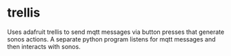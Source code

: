 # trellis

Uses adafruit trellis to send mqtt messages via button presses that generate sonos actions.
A separate python program listens for mqtt messages and then interacts with sonos.
